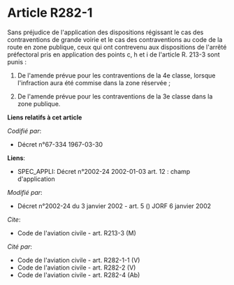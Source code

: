 # Article R282-1

Sans préjudice de l'application des dispositions régissant le cas des contraventions de grande voirie et le cas des
contraventions au code de la route en zone publique, ceux qui ont contrevenu aux dispositions de l'arrêté préfectoral pris en
application des points c, h et i de l'article R. 213-3 sont punis :

1. De l'amende prévue pour les contraventions de la 4e classe, lorsque l'infraction aura été commise dans la zone réservée ;

2. De l'amende prévue pour les contraventions de la 3e classe dans la zone publique.

**Liens relatifs à cet article**

_Codifié par_:

  - Décret n°67-334 1967-03-30

**Liens**:

  - SPEC_APPLI: Décret n°2002-24 2002-01-03 art. 12 : champ d'application

_Modifié par_:

  - Décret n°2002-24 du 3 janvier 2002 - art. 5 () JORF 6 janvier 2002

_Cite_:

  - Code de l'aviation civile - art. R213-3 (M)

_Cité par_:

  - Code de l'aviation civile - art. R282-1-1 (V)
  - Code de l'aviation civile - art. R282-2 (V)
  - Code de l'aviation civile - art. R282-4 (Ab)
